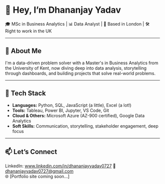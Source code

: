 # 👋 Hey, I’m Dhananjay Yadav

🎓 MSc in Business Analytics | 📊 Data Analyst | 📍 Based in London | 🛠️ Right to work in the UK

---

## 🚀 About Me

I'm a data-driven problem solver with a Master's in Business Analytics from the University of Kent, now diving deep into data analysis, storytelling through dashboards, and building projects that solve real-world problems.  

---

## 🧰 Tech Stack

- **Languages:** Python, SQL, JavaScript (a little), Excel (a lot!)
- **Tools:** Tableau, Power BI, Jupyter, VS Code, Git
- **Cloud & Others:** Microsoft Azure (AZ-900 certified), Google Data Analytics
- **Soft Skills:** Communication, storytelling, stakeholder engagement, deep focus


---

## 📫 Let’s Connect
LinkedIn: www.linkedin.com/in/dhananjayyadav0727
📧 dhananjayyadav0727@gmail.com  
🌐 [Portfolio site coming soon...]

